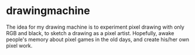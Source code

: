 # drawingmachine

The idea for my drawing machine is to experiment pixel drawing with only RGB and black,
to sketch a drawing as a pixel artist. Hopefully, awake people's memory about pixel games in
the old days, and create his/her own pixel work.
